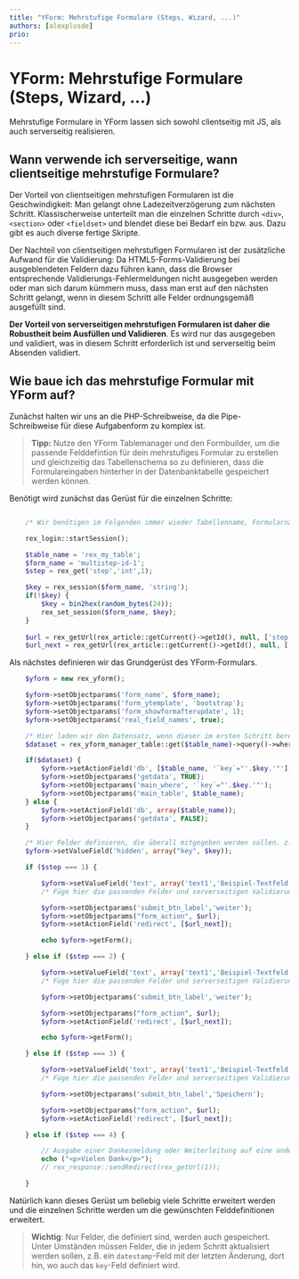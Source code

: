 ```yaml
---
title: "YForm: Mehrstufige Formulare (Steps, Wizard, ...)"
authors: [alexplusde]
prio:
---
```


# YForm: Mehrstufige Formulare (Steps, Wizard, ...)

Mehrstufige Formulare in YForm lassen sich sowohl clientseitig mit JS, als auch serverseitig realisieren.

## Wann verwende ich serverseitige, wann clientseitige mehrstufige Formulare?

Der Vorteil von clientseitigen mehrstufigen Formularen ist die Geschwindigkeit: Man gelangt ohne Ladezeitverzögerung zum nächsten Schritt. Klassischerweise unterteilt man die einzelnen Schritte durch `<div>`, `<section>` oder `<fieldset>` und blendet diese bei Bedarf ein bzw. aus. Dazu gibt es auch diverse fertige Skripte. 

Der Nachteil von clientseitigen mehrstufigen Formularen ist der zusätzliche Aufwand für die Validierung: Da HTML5-Forms-Validierung bei ausgeblendeten Feldern dazu führen kann, dass die Browser entsprechende Validierungs-Fehlermeldungen nicht ausgegeben werden oder man sich darum kümmern muss, dass man erst auf den nächsten Schritt gelangt, wenn in diesem Schritt alle Felder ordnungsgemäß ausgefüllt sind.

**Der Vorteil von serverseitigen mehrstufigen Formularen ist daher die Robustheit beim Ausfüllen und Validieren**. Es wird nur das ausgegeben und validiert, was in diesem Schritt erforderlich ist und serverseitig beim Absenden validiert.

## Wie baue ich das mehrstufige Formular mit YForm auf?

Zunächst halten wir uns an die PHP-Schreibweise, da die Pipe-Schreibweise für diese Aufgabenform zu komplex ist.

> **Tipp:** Nutze den YForm Tablemanager und den Formbuilder, um die passende Felddefintion für dein mehrstufiges Formular zu erstellen und gleichzeitig das Tabellenschema so zu definieren, dass die Formulareingaben hinterher in der Datenbanktabelle gespeichert werden können.

Benötigt wird zunächst das Gerüst für die einzelnen Schritte:

```php

    /* Wir benötigen im Folgenden immer wieder Tabellenname, Formularname und einen Schlüssel, an dem wir den aktuellen Datensatz identifizieren können, sowie die einzelnen Schritte */

    rex_login::startSession();

    $table_name = 'rex_my_table';
    $form_name = 'multistep-id-1';
    $step = rex_get('step','int',1);

    $key = rex_session($form_name, 'string');
    if(!$key) {
        $key = bin2hex(random_bytes(24));
        rex_set_session($form_name, $key);
    }
    
    $url = rex_getUrl(rex_article::getCurrent()->getId(), null, ['step' => $step]);
    $url_next = rex_getUrl(rex_article::getCurrent()->getId(), null, ['step' => $step + 1]);

```

Als nächstes definieren wir das Grundgerüst des YForm-Formulars.

```php
    $yform = new rex_yform();

    $yform->setObjectparams('form_name', $form_name);
    $yform->setObjectparams('form_ytemplate', 'bootstrap');
    $yform->setObjectparams('form_showformafterupdate', 1);
    $yform->setObjectparams('real_field_names', true);

    /* Hier laden wir den Datensatz, wenn dieser im ersten Schritt bereits erstellt wurde. */
    $dataset = rex_yform_manager_table::get($table_name)->query()->where('key', $key)->findOne();

    if($dataset) {
        $yform->setActionField('db', [$table_name, '`key`="'.$key.'"']);
        $yform->setObjectparams('getdata', TRUE);
        $yform->setObjectparams('main_where', '`key`="'.$key.'"');
        $yform->setObjectparams('main_table', $table_name);
    } else {
        $yform->setActionField('db', array($table_name));
        $yform->setObjectparams('getdata', FALSE);
    }

    /* Hier Felder definieren, die überall mitgegeben werden sollen. z.B. der Schlüssel, aber auch Felder wie datestamp-Felder */
    $yform->setValueField('hidden', array("key", $key));

    if ($step === 1) {

        $yform->setValueField('text', array('text1','Beispiel-Textfeld aus Schritt 1'));
        /* Füge hier die passenden Felder und serverseitigen Validierungen zu Schritt 1 ein */

        $yform->setObjectparams('submit_btn_label','weiter');
        $yform->setObjectparams("form_action", $url);
        $yform->setActionField('redirect', [$url_next]);

        echo $yform->getForm();

    } else if ($step === 2) {

        $yform->setValueField('text', array('text1','Beispiel-Textfeld aus Schritt 2'));
        /* Füge hier die passenden Felder und serverseitigen Validierungen zu Schritt 2 ein */

        $yform->setObjectparams('submit_btn_label','weiter');

        $yform->setObjectparams("form_action", $url);
        $yform->setActionField('redirect', [$url_next]);

        echo $yform->getForm();

    } else if ($step === 3) {

        $yform->setValueField('text', array('text1','Beispiel-Textfeld aus Schritt 3'));
        /* Füge hier die passenden Felder und serverseitigen Validierungen zu Schritt 3 ein */

        $yform->setObjectparams('submit_btn_label','Speichern');

        $yform->setObjectparams("form_action", $url);
        $yform->setActionField('redirect', [$url_next]);

    } else if ($step === 4) {

        // Ausgabe einer Dankesmeldung oder Weiterleitung auf eine andere Seite mit der Artikel-ID 1. 
        echo ("<p>Vielen Dank</p>");
        // rex_response::sendRedirect(rex_getUrl(1));

    }

```

Natürlich kann dieses Gerüst um beliebig viele Schritte erweitert werden und die einzelnen Schritte werden um die gewünschten Felddefinitionen erweitert.

> **Wichtig**: Nur Felder, die definiert sind, werden auch gespeichert. Unter Umständen müssen Felder, die in jedem Schritt aktualisiert werden sollen, z.B. ein `datestamp`-Feld mit der letzten Änderung, dort hin, wo auch das `key`-Feld definiert wird.
